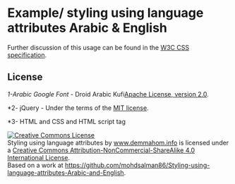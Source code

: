 # Example/ styling using language attributes Arabic & English


Further discussion of this usage can be found in the [W3C CSS specification](http://www.w3.org/TR/css3-selectors/#lang-pseudo).


## License
*1-Arabic Google Font* - Droid Arabic Kufi[Apache License, version 2.0](http://fonts.gstatic.com/ea/droidarabickufi/v6/LICENSE.txt).

*2- jQuery - Under the terms of the [MIT license](http://en.wikipedia.org/wiki/MIT_License).

*3- HTML and CSS and HTML script tag

<a rel="license" href="http://creativecommons.org/licenses/by-nc-sa/4.0/"><img alt="Creative Commons License" style="border-width:0" src="https://i.creativecommons.org/l/by-nc-sa/4.0/80x15.png" /></a><br /><span xmlns:dct="http://purl.org/dc/terms/" property="dct:title">Styling using language attributes</span> by <a xmlns:cc="http://creativecommons.org/ns#" href="www.demmahom.info" property="cc:attributionName" rel="cc:attributionURL">www.demmahom.info</a> is licensed under a <a rel="license" href="http://creativecommons.org/licenses/by-nc-sa/4.0/">Creative Commons Attribution-NonCommercial-ShareAlike 4.0 International License</a>.<br />Based on a work at <a xmlns:dct="http://purl.org/dc/terms/" href="https://github.com/mohdsalman86/RTL-Arabization-skeleton-framework" rel="dct:source">https://github.com/mohdsalman86/Styling-using-language-attributes-Arabic-and-English</a>.

 